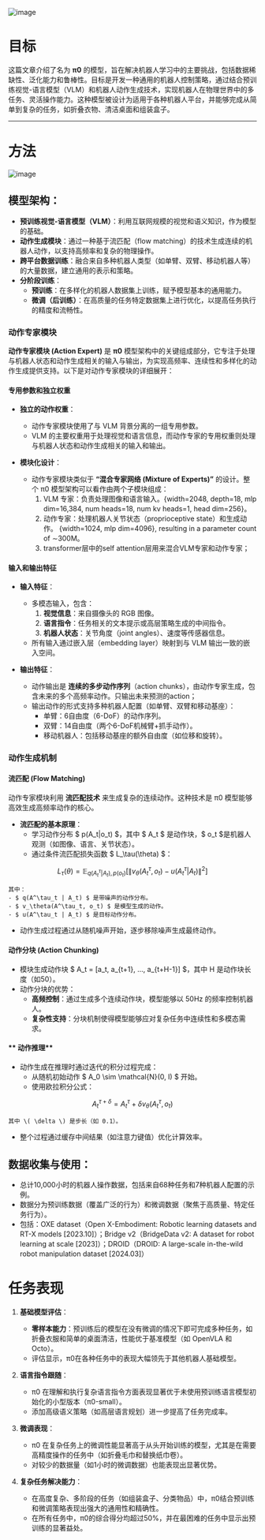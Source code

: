 ![image](https://github.com/user-attachments/assets/6178940c-d7a8-42d9-861a-20d411875b77)


# 目标
这篇文章介绍了名为 **π0** 的模型，旨在解决机器人学习中的主要挑战，包括数据稀缺性、泛化能力和鲁棒性。目标是开发一种通用的机器人控制策略，通过结合预训练视觉-语言模型（VLM）和机器人动作生成技术，实现机器人在物理世界中的多任务、灵活操作能力。这种模型被设计为适用于各种机器人平台，并能够完成从简单到复杂的任务，如折叠衣物、清洁桌面和组装盒子。

---

# 方法
![image](https://github.com/user-attachments/assets/775562df-c9ad-45a6-ab1c-41df21beea21)

## **模型架构**：
   - **预训练视觉-语言模型（VLM）**：利用互联网规模的视觉和语义知识，作为模型的基础。
   - **动作生成模块**：通过一种基于流匹配（flow matching）的技术生成连续的机器人动作，以支持高频率和复杂的物理操作。
   - **跨平台数据训练**：融合来自多种机器人类型（如单臂、双臂、移动机器人等）的大量数据，建立通用的表示和策略。
   - **分阶段训练**：
     - **预训练**：在多样化的机器人数据集上训练，赋予模型基本的通用能力。
     - **微调（后训练）**：在高质量的任务特定数据集上进行优化，以提高任务执行的精度和流畅性。


### 动作专家模块

**动作专家模块 (Action Expert)** 是 **π0** 模型架构中的关键组成部分，它专注于处理与机器人状态和动作生成相关的输入与输出，为实现高频率、连续性和多样化的动作生成提供支持。以下是对动作专家模块的详细展开：


#### **专用参数和独立权重**
- **独立的动作权重**：
  - 动作专家模块使用了与 VLM 背景分离的一组专用参数。
  - VLM 的主要权重用于处理视觉和语言信息，而动作专家的专用权重则处理与机器人状态和动作生成相关的输入和输出。

- **模块化设计**：
  - 动作专家模块类似于 **“混合专家网络 (Mixture of Experts)”** 的设计。整个 π0 模型架构可以看作由两个子模块组成：
    1. VLM 专家：负责处理图像和语言输入。{width=2048, depth=18, mlp dim=16,384, num heads=18, num kv heads=1, head dim=256}。
    2. 动作专家：处理机器人关节状态（proprioceptive state）和生成动作。 {width=1024, mlp dim=4096}, resulting in a parameter count of ∼300M。
    3. transformer层中的self attention层用来混合VLM专家和动作专家；
    
#### **输入和输出特征**
- **输入特征**：
  - 多模态输入，包含：
    1. **视觉信息**：来自摄像头的 RGB 图像。
    2. **语言指令**：任务相关的文本提示或高层策略生成的中间指令。
    4. **机器人状态**：关节角度（joint angles）、速度等传感器信息。
  - 所有输入通过嵌入层（embedding layer）映射到与 VLM 输出一致的嵌入空间。

- **输出特征**：
  - 动作输出是 **连续的多步动作序列**（action chunks），由动作专家生成，包含未来的多个高频率动作。只输出未来预测的action；
  - 输出动作的形式支持多种机器人配置（如单臂、双臂和移动基座）：
    - 单臂：6自由度（6-DoF）的动作序列。
    - 双臂：14自由度（两个6-DoF机械臂+抓手动作）。
    - 移动机器人：包括移动基座的额外自由度（如位移和旋转）。


### **动作生成机制**

#### **流匹配 (Flow Matching)**
动作专家模块利用 **流匹配技术** 来生成复杂的连续动作。这种技术是 π0 模型能够高效生成高频率动作的核心。  
- **流匹配的基本原理**：
  - 学习动作分布 $ p(A_t|o_t) $，其中 $ A_t $ 是动作块，$ o_t $是机器人观测（如图像、语言、关节状态）。
  - 通过条件流匹配损失函数 $ L_\tau(\theta) $：
    
$$
L_\tau(\theta) = \mathbb{E}_{q(A^\tau_t|A_t), p(o_t)} \left[ \left\| v_\theta(A^\tau_t, o_t) - u(A^\tau_t | A_t) \right\|^2 \right]
$$


    其中：
    - $ q(A^\tau_t | A_t) $ 是带噪声的动作分布。
    - $ v_\theta(A^\tau_t, o_t) $ 是模型生成的动作。
    - $ u(A^\tau_t | A_t) $ 是目标动作分布。

  - 动作生成过程通过从随机噪声开始，逐步移除噪声生成最终动作。

#### **动作分块 (Action Chunking)**
- 模块生成动作块 $ A_t = [a_t, a_{t+1}, ..., a_{t+H-1}] $，其中  H 是动作块长度（如50）。
- 动作分块的优势：
  - **高频控制**：通过生成多个连续动作块，模型能够以 50Hz 的频率控制机器人。
  - **复杂性支持**：分块机制使得模型能够应对复杂任务中连续性和多模态需求。

#### ** 动作推理**
- 动作生成在推理时通过迭代的积分过程完成：
  - 从随机初始动作 $ A_0 \sim \mathcal{N}(0, I) $ 开始。
  - 使用欧拉积分公式：
  
$$
A^{\tau+\delta}_t = A^\tau_t + \delta v_\theta(A^\tau_t, o_t)
$$

    其中 \( \delta \) 是步长（如 0.1）。

  - 整个过程通过缓存中间结果（如注意力键值）优化计算效率。



## **数据收集与使用**：
   - 总计10,000小时的机器人操作数据，包括来自68种任务和7种机器人配置的示例。
   - 数据分为预训练数据（覆盖广泛的行为）和微调数据（聚焦于高质量、特定任务行为）。
   - 包括：OXE dataset（Open X-Embodiment: Robotic learning datasets and RT-X models [2023.10]）；Bridge v2（BridgeData v2: A dataset for robot learning at scale [2023]）；DROID（DROID: A large-scale in-the-wild robot manipulation dataset [2024.03]）

# 任务表现
1. **基础模型评估**：
   - **零样本能力**：预训练后的模型在没有微调的情况下即可完成多种任务，如折叠衣服和简单的桌面清洁，性能优于基准模型（如 OpenVLA 和 Octo）。
   - 评估显示，π0在各种任务中的表现大幅领先于其他机器人基础模型。

2. **语言指令跟随**：
   - π0 在理解和执行复杂语言指令方面表现显著优于未使用预训练语言模型初始化的小型版本（π0-small）。
   - 添加高级语义策略（如高层语言规划）进一步提高了任务完成率。

4. **微调表现**：
   - π0 在复杂任务上的微调性能显著高于从头开始训练的模型，尤其是在需要高精度操作的任务中（如折叠毛巾和替换纸巾卷）。
   - 对较少的数据量（如1小时的微调数据）也能表现出显著优势。

5. **复杂任务解决能力**：
   - 在高度复杂、多阶段的任务（如组装盒子、分类物品）中，π0结合预训练和微调策略表现出强大的通用性和精确性。
   - 在所有任务中，π0的综合得分均超过50%，并在最困难的任务中显示出预训练的显著益处。

